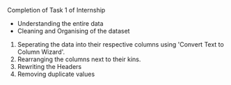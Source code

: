 Completion of Task 1 of Internship

- Understanding the entire data
- Cleaning and Organising of the dataset

1. Seperating the data into their respective columns using 'Convert Text to Column Wizard'.
2. Rearranging the columns next to their kins.
3. Rewriting the Headers
4. Removing duplicate values
